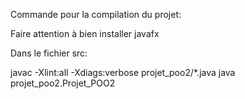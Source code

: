 Commande pour la compilation du projet:

Faire attention à bien installer javafx

Dans le fichier src:

javac -Xlint:all -Xdiags:verbose projet_poo2/*.java
java projet_poo2.Projet_POO2
